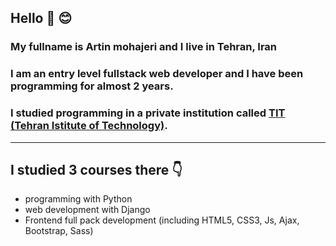 ## Hello 🤚 😊
### My fullname is Artin mohajeri and I live in Tehran, Iran
### I am an entry level fullstack web developer and I have been programming for almost 2 years. 
### I studied programming in a private institution called [TIT (Tehran Istitute of Technology)](https://www.linkedin.com/company/mft-tit/people/).
---
## I studied 3 courses there 👇
* programming with Python
* web development with Django
* Frontend full pack development (including HTML5, CSS3, Js, Ajax, Bootstrap, Sass)

